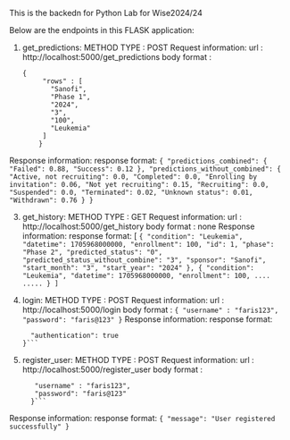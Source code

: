 This is the backedn for Python Lab for Wise2024/24

Below are the endpoints in this FLASK application:

1. get_predictions:
   METHOD TYPE : POST
   Request information:
      url : http://localhost:5000/get_predictions
      body format :
   ```
   {
        "rows" : [
          "Sanofi",
          "Phase 1",
          "2024",
          "3",
          "100",
          "Leukemia"
        ]
       }
   ```
  Response information:
    response format: 
    ```{
      "predictions_combined": {
        "Failed": 0.88,
        "Success": 0.12
      },
      "predictions_without_combined": {
        "Active, not recruiting": 0.0,
        "Completed": 0.0,
        "Enrolling by invitation": 0.06,
        "Not yet recruiting": 0.15,
        "Recruiting": 0.0,
        "Suspended": 0.0,
        "Terminated": 0.02,
        "Unknown status": 0.01,
        "Withdrawn": 0.76
      }
    }```

3. get_history:
   METHOD TYPE : GET
   Request information:
      url : http://localhost:5000/get_history
      body format : none
  Response information:
    response format: [
        ```{
          "condition": "Leukemia",
          "datetime": 1705968000000,
          "enrollment": 100,
          "id": 1,
          "phase": "Phase 2",
          "predicted_status": "0",
          "predicted_status_without_combine": "3",
          "sponsor": "Sanofi",
          "start_month": "3",
          "start_year": "2024"
        },
        {
          "condition": "Leukemia",
          "datetime": 1705968000000,
          "enrollment": 100,
     ....
     .....
     }
   ]```

4. login:
   METHOD TYPE : POST
   Request information:
      url : http://localhost:5000/login
      body format :
         ```{
         "username" : "faris123",
         "password": "faris@123"
        }```
  Response information:
    response format:
      ```{
        "authentication": true
      }```

6. register_user:
   METHOD TYPE : POST
   Request information:
      url : http://localhost:5000/register_user
      body format :
      ```{
         "username" : "faris123",
         "password": "faris@123"
        }```
  Response information:
    response format: 
    ```{
          "message": "User registered successfully"
        }```
